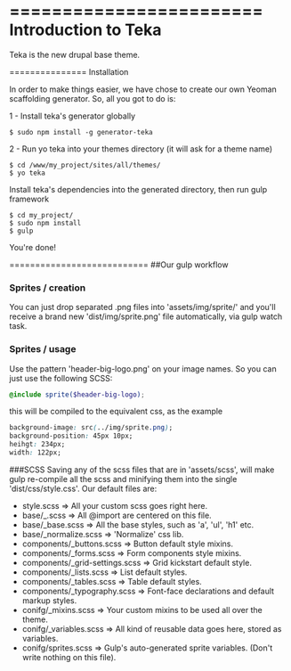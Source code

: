 ========================
Introduction to Teka
========================

Teka is the new drupal base theme.


===============
Installation


In order to make things easier, we have chose to create our own Yeoman scaffolding generator.
So, all you got to do is:

1 - Install teka's generator globally

```
$ sudo npm install -g generator-teka

```
2 - Run yo teka into your themes directory (it will ask for a theme name)
```
$ cd /www/my_project/sites/all/themes/
$ yo teka

```
Install teka's dependencies into the generated directory, then run gulp framework
```
$ cd my_project/
$ sudo npm install
$ gulp

```

You're done!


===========================
##Our gulp workflow


### Sprites / creation
You can just drop separated .png files into 'assets/img/sprite/' and you'll receive a brand new 'dist/img/sprite.png' file automatically, via gulp watch task.
### Sprites / usage
Use the pattern 'header-big-logo.png' on your image names. So you can just use the following SCSS:
```scss
@include sprite($header-big-logo);
```
this will be compiled to the equivalent css, as the example
```css
background-image: src(../img/sprite.png);
background-position: 45px 10px;
heihgt: 234px;
width: 122px;
```
###SCSS
Saving any of the scss files that are in 'assets/scss', will make gulp re-compile all the scss and minifying them into the single 'dist/css/style.css'.
Our default files are:

* style.scss => All your custom scss goes right here.
&nbsp;&nbsp;
* base/_.scss          => All @import are centered on this file.
* base/_base.scss      => All the base styles, such as 'a', 'ul', 'h1' etc.
* base/_normalize.scss => 'Normalize' css lib.
&nbsp;&nbsp;
* components/_buttons.scss       => Button default style mixins.
* components/_forms.scss         => Form components style mixins.
* components/_grid-settings.scss => Grid kickstart default style.
* components/_lists.scss         => List default styles.
* components/_tables.scss        => Table default styles.
* components/_typography.scss    => Font-face declarations and default markup styles.
&nbsp;&nbsp;
* conifg/_mixins.scss    => Your custom mixins to be used all over the theme.
* conifg/_variables.scss => All kind of reusable data goes here, stored as variables.
* conifg/sprites.scss    => Gulp's auto-generated sprite variables. (Don't write nothing on this file).
